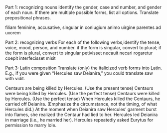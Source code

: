 Part 1: recognizing nouns
Identify the gender, case and number, and gender of each noun. If there are multiple possible forms, list all options. 
Translate prepositional phrases.

filiam     feminine, accusative, singular
in coniugium
animo
uirgine
parentes
ad uxorem

Part 2: recognizing verbs
For each of the following verbs,identify the tense, voice, mood, person, and number.
if the form is singular, convert to plural; if the form is plural, convert to singular
petivisset
necauit
necari
rogaretur
coepit
interfecisset
misit

Part 3: Latin composition
Translate (only) the italicized verb forms into Latin. E.g., if you were given “Hercules saw Deianira,” you could translate saw with vidit.

Centaurs are being killed by Hercules. (Use the present tense)
Centaurs were being killed by Hercules. (Use the perfect tense)
Centaurs were killed by Hercules. (Use the perfect tense)
When Hercules killed the Centaurs, he carried off Deianira. (Emphasize the circumstance, not the timing, of what Hercules did.)
At the moment when Deianira saw Hercules’ garment burst into flames, she realized the Centaur had lied to her.
Hercules led Deianira in marriage (i.e., he married her).
Hercules repeatedly asked Eurytus for permission to marry Iole.
